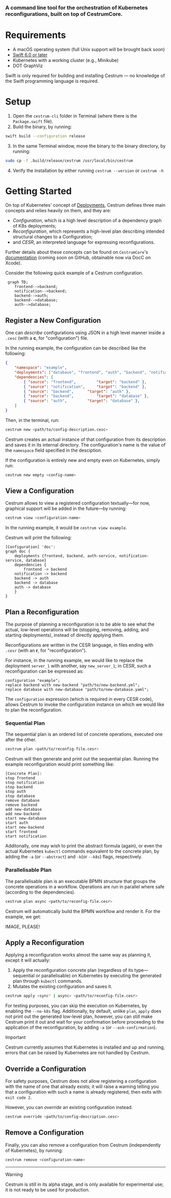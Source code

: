 ### A command line tool for the orchestration of Kubernetes reconfigurations, built on top of **CestrumCore**.

# Requirements
- A macOS operating system (full Unix support will be brought back soon)
- [Swift 6.0 or later](https://www.swift.org/install/macos/)
- Kubernetes with a working cluster (e.g., Minikube)
- DOT GraphViz

Swift is only required for building and installing Cestrum — no knowledge of the Swift programming language is required.

# Setup
1) Open the `cestrum-cli` folder in Terminal (where there is the `Package.swift` file).
2) Build the binary, by running:
  ```bash
  swift build --configuration release
  ```
3) In the same Terminal window, move the binary to the binary directory, by running:
  ```bash
  sudo cp -f .build/release/cestrum /usr/local/bin/cestrum
  ```
4) Verify the installation by either running `cestrum --version` or `cestrum -h`

# Getting Started
On top of Kubernetes' concept of [Deployments](https://kubernetes.io/docs/concepts/workloads/controllers/deployment/), 
Cestrum defines three main concepts and relies heavily on them, and they are: 
- *Configuration*, which is a high level description of a dependency graph of K8s deployments;
- *Reconfiguration*, which represents a high-level plan describing intended structural changes to a Configuration;
- and *CESR*, an interpreted language for expressing reconfigurations.

Further details about these concepts can be found on `CestrumCore`'s [documentation](https://github.com/Wadye17/CestrumCore) (coming soon on GitHub,
obtainable now via DocC on Xcode).


Consider the following quick example of a Cestrum configuration.

```mermaid
 graph TD;
    frontend-->backend;
    notification-->backend;
    backend-->auth;
    backend-->database;
    auth-->database;
```

## Register a New Configuration
One can *describe* configurations using JSON in a high level manner inside a `.cesc` (with a **c**, for "configuration") file.

In the running example, the configuration can be described like the following:
```json
{
	"namespace": "example",
	"deployments": ["database", "frontend", "auth", "backend", "notification"],
	"dependencies": [
		{ "source": "frontend",        	"target": "backend" },
		{ "source": "notification", 	"target": "backend" },
		{ "source": "backend", 		"target": "auth" },
		{ "source": "backend",        	"target": "database" },
		{ "source": "auth",     	"target": "database" },
	]
}
```

Then, in the terminal, run:
```bash
cestrum new <path/to/config-description.cesc>
```
Cestrum creates an actual instance of that configuration from its description
and saves it in its internal directory. The configuration's name is the value of the `namespace` field specified in the desciption.

If the configuration is entirely new and empty even on Kubernetes, simply run:
```bash
cestrum new empty <config-name>
```

## View a Configuration
Cestrum allows to view a registered configuration textually—for now, graphical support will be added in the future—by running:
```bash
cestrum view <configuration-name>
```
In the running example, it would be `cestrum view example`.

Cestrum will print the following:
```
[Configuration] 'doc':
graph doc {
    deployments {frontend, backend, auth-service, notification-service, database}
    dependencies {
      	frontend -> backend
	notification -> backend
	backend -> auth
	backend -> database
	auth -> database
    }
}
```

## Plan a Reconfiguration
The purpose of planning a reconfiguration is to be able to see what the actual, 
low-level operations will be (stopping, removing, adding, and starting deployments),
instead of directly applying them.

Reconfigurations are written in the CESR language, in files ending with `.cesr` (with an **r**, for "reconfiguration").

For instance, in the running example, we would like to replace the deployment `server_1` with another, say `new_server_1`;
in CESR, such a reconfiguration can be expressed as:

```
configuration "example";
replace backend with new-backend "path/to/new-backend.yml";
replace database with new-database "path/to/new-database.yaml";
```

The `configuration` expression (which is required in every CESR code), 
allows Cestrum to invoke the configuration instance on which we would like to plan the reconfiguration.

### Sequential Plan
The sequential plan is an ordered list of concrete operations, executed one after the other.

```bash
cestrum plan <path/to/reconfig-file.cesr>
```

Cestrum will then generate and print out the sequential plan.
Running the example reconfiguration would print something like:

```
[Concrete Plan]:
stop frontend
stop notification
stop backend
stop auth
stop database
remove database
remove backend
add new-database
add new-backend
start new-database
start auth
start new-backend
start frontend
start notification
```

Additonally, one may wish to print the abstract formula (again), or even the actual Kubernetes `kubectl` commands equivalent to the concrete plan, 
by adding the `-a` (or `--abstract`) and `-k`(or `--k8s`) flags, respectively.

### Parallelisable Plan
The parallelisable plan is an executable BPMN structure that groups the concrete operations in a workflow.
Operations are run in parallel where safe (according to the dependencies).

```bash
cestrum plan async <path/to/reconfig-file.cesr>
```

Cestrum will automatically build the BPMN workflow and render it.
For the example, we get:

IMAGE, PLEASE!

## Apply a Reconfiguration
Applying a reconfiguration works almost the same way as planning it, except it will actually:
1) Apply the reconfiguration concrete plan (regardless of its type—sequential or parallelisable) on Kubernetes by executing the generated plan through `kubectl` commands.
2) Mutates the existing configuration and saves it.

```bash
cestrum apply <sync* | async> <path/to/reconfig-file.cesr>
```

For testing purposes, you can skip the execution on Kubernetes, by enabling the `--no-k8s` flag.
Additionally, by default, unlike `plan`, `apply` does not print out the generated low-level plan,
however, you can still make Cestrum print it out and wait for your confirmation before proceeding 
to the application of the reconfiguration, by adding `-a` (or `--ask-confirmation`).

> [!IMPORTANT]
> Cestrum currently assumes that Kubernetes is installed and up and running, errors that can be raised by Kubernetes are not handled by Cestrum.

## Override a Configuration
For safety purposes, Cestrum does not allow registering a configuration with the name of one that 
already exists; it will raise a warning telling you that a configuration with such a name is already registered, then exits with `exit code 2`.

However, you can *override* an existing configuration instead.

```bash
cestrum override <path/to/config-description.cesc>
```

## Remove a Configuration
Finally, you can also remove a configuration from Cestrum (independently of Kubernetes), by running:
```bash
cestrum remove <configuration-name>
```

---

> [!WARNING]
> Cestrum is still in its alpha stage, and is only available for experimental use; it is not ready to be used for production.
